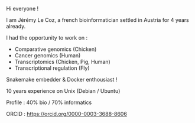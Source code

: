 Hi everyone !

I am Jérémy Le Coz, a french bioinformatician settled in Austria for 4 years already.

I had the opportunity to work on :
* Comparative genomics (Chicken)
* Cancer genomics (Human)
* Transcriptomics (Chicken, Pig, Human)
* Transcriptional regulation (Fly)

Snakemake embedder & Docker enthousiast !

10 years experience on Unix (Debian / Ubuntu)

Profile : 40% bio / 70% informatics

ORCID : https://orcid.org/0000-0003-3688-8606
